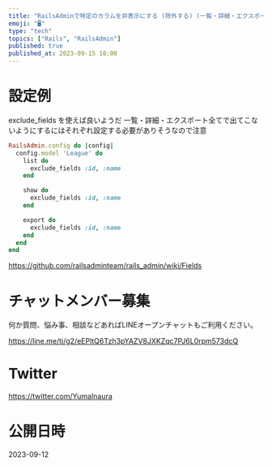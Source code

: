 ```yaml
---
title: "RailsAdminで特定のカラムを非表示にする (除外する) (一覧・詳細・エクスポート)"
emoji: "🖥"
type: "tech"
topics: ["Rails", "RailsAdmin"]
published: true
published_at: 2023-09-15 18:00
---
```


# 設定例

exclude_fields を使えば良いようだ
一覧・詳細・エクスポート全てで出てこないようにするにはそれぞれ設定する必要がありそうなので注意

```rb
RailsAdmin.config do |config|
  config.model 'League' do
    list do
      exclude_fields :id, :name
    end

    show do
      exclude_fields :id, :name
    end

    export do
      exclude_fields :id, :name
    end
  end
end
```

https://github.com/railsadminteam/rails_admin/wiki/Fields


# チャットメンバー募集


何か質問、悩み事、相談などあればLINEオープンチャットもご利用ください。

https://line.me/ti/g2/eEPltQ6Tzh3pYAZV8JXKZqc7PJ6L0rpm573dcQ


# Twitter

https://twitter.com/YumaInaura


# 公開日時

2023-09-12
